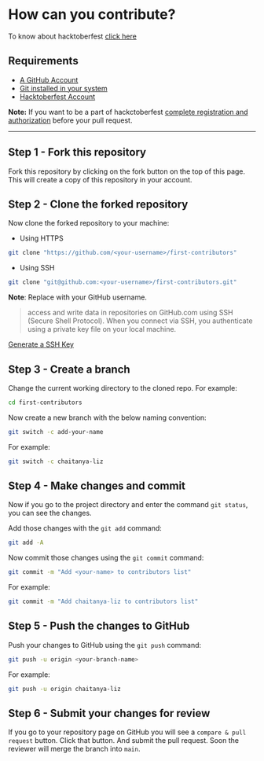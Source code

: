# How can you contribute?

To know about hacktoberfest [click here](https://hacktoberfest.com/)

## Requirements

- [A GitHub Account](https://GitHub.com)
- [Git installed in your system](https://docs.GitHub.com/en/get-started/quickstart/set-up-git)
- [Hacktoberfest Account](https://hacktoberfest.com)

**Note:** If you want to be a part of hackctoberfest [complete registration and authorization](https://hacktoberfest.com/register/) before your pull request.

---

## Step 1 - Fork this repository

Fork this repository by clicking on the fork button on the top of this page.
This will create a copy of this repository in your account.

## Step 2 - Clone the forked repository

Now clone the forked repository to your machine:

- Using HTTPS

```sh
git clone "https://github.com/<your-username>/first-contributors"
```

- Using SSH

```sh
git clone "git@github.com:<your-username>/first-contributors.git"
```

**Note**: Replace <yout-username> with your GitHub username.

> access and write data in repositories on GitHub.com using SSH (Secure Shell Protocol). When you connect via SSH, you authenticate using a private key file on your local machine.

[Generate a SSH Key](https://docs.github.com/en/authentication/connecting-to-github-with-ssh/generating-a-new-ssh-key-and-adding-it-to-the-ssh-agent)

## Step 3 - Create a branch

Change the current working directory to the cloned repo.
For example:

```sh
cd first-contributors
```

Now create a new branch with the below naming convention:

```sh
git switch -c add-your-name
```

For example:

```sh
git switch -c chaitanya-liz
```

## Step 4 - Make changes and commit

Now if you go to the project directory and enter the command `git status`, you can see the changes.

Add those changes with the `git add` command:

```sh
git add -A
```

Now commit those changes using the `git commit` command:

```sh
git commit -m "Add <your-name> to contributors list"
```

For example:

```sh
git commit -m "Add chaitanya-liz to contributors list"
```

## Step 5 - Push the changes to GitHub

Push your changes to GitHub using the `git push` command:

```sh
git push -u origin <your-branch-name>
```

For example:

```sh
git push -u origin chaitanya-liz
```

## Step 6 - Submit your changes for review

If you go to your repository page on GitHub you will see a `compare & pull request` button. Click that button.
And submit the pull request.
Soon the reviewer will merge the branch into `main`.
